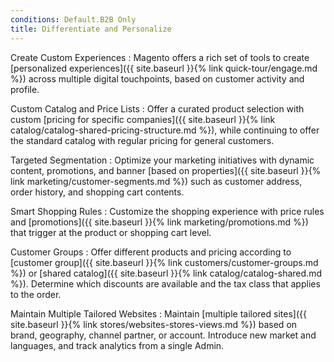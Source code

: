 ```yaml
---
conditions: Default.B2B Only
title: Differentiate and Personalize
---
```


Create Custom Experiences
:  Magento offers a rich set of tools to create [personalized experiences]({{ site.baseurl }}{% link quick-tour/engage.md %}) across multiple digital touchpoints, based on customer activity and profile.

Custom Catalog and Price Lists
:  Offer a curated product selection with custom [pricing for specific companies]({{ site.baseurl }}{% link catalog/catalog-shared-pricing-structure.md %}), while continuing to offer the standard catalog with regular pricing for general customers.

Targeted Segmentation
:  Optimize your marketing initiatives with dynamic content, promotions, and banner [based on properties]({{ site.baseurl }}{% link marketing/customer-segments.md %}) such as customer address, order history, and shopping cart contents.

Smart Shopping Rules
:  Customize the shopping experience with price rules and [promotions]({{ site.baseurl }}{% link marketing/promotions.md %}) that trigger at the product or shopping cart level.

Customer Groups
:  Offer different products and pricing according to [customer group]({{ site.baseurl }}{% link customers/customer-groups.md %}) or [shared catalog]({{ site.baseurl }}{% link catalog/catalog-shared.md %}). Determine which discounts are available and the tax class that applies to the order.

Maintain Multiple Tailored Websites
:  Maintain [multiple tailored sites]({{ site.baseurl }}{% link stores/websites-stores-views.md %}) based on brand, geography, channel partner, or account. Introduce new market and languages, and track analytics from a single Admin.
